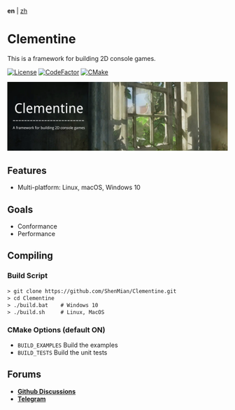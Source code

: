 **en** | [zh]

# Clementine
This is a framework for building 2D console games.  

[![License](https://img.shields.io/github/license/ShenMian/Clementine)](https://github.com/ShenMian/Clementine/blob/master/LICENSE)
[![CodeFactor](https://www.codefactor.io/repository/github/shenmian/clementine/badge)](https://www.codefactor.io/repository/github/shenmian/clementine)
[![CMake](https://github.com/ShenMian/Clementine/workflows/CMake/badge.svg?branch=master)](https://github.com/ShenMian/Clementine/actions?query=workflow%3ACMake)

![Picture](docs/banner.png)  

## Features
- Multi-platform: Linux, macOS, Windows 10

## Goals
- Conformance
- Performance

## Compiling

### Build Script
```
> git clone https://github.com/ShenMian/Clementine.git
> cd Clementine
> ./build.bat    # Windows 10
> ./build.sh     # Linux, MacOS
```

### CMake Options (default ON)
- `BUILD_EXAMPLES` Build the examples
- `BUILD_TESTS`    Build the unit tests

## Forums
- [**Github Discussions**](https://github.com/ShenMian/Clementine/discussions)
- [**Telegram**](https://t.me/shenmian)

[zh]: README_cn.md

